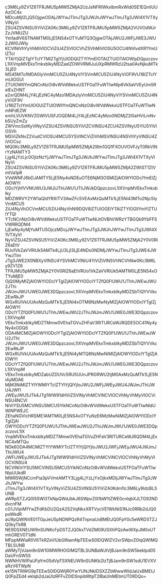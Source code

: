 c3M6Ly9ZV1Z6TFRJMU5pMW5ZMjA2UzJsNFRIWkxlbmRxWld0SE1EQnliUUAzOC4x
MDcuMjI2LjQ5OjgwODAjJWYwJTlmJTg3JWJhJWYwJTlmJTg3JWI4X1VTXyVlNyVi
ZSU4ZSVlNSU5YiViZA0Kc3M6Ly9ZV1Z6TFRJMU5pMW5ZMjA2VUVOdWJrZzJVMUZU
Ym1adlV6STNAMTM0LjE5NS4xOTYuMTQ3OjgwOTAjJWU2JWFjJWE3JWU2JWI0JWIy
KCVlNiVhYyVhMiVlOCViZiU4ZSVlOCVhZSVhMiVlOSU5OCU4NVlvdXR1YmUlZTcl
YTAlYjQlZTglYTclYTMlZTglYjUlODQlZTYlYmElOTAlZTUlOTAlOWIpDQpzczov
L1lXVnpMVEkxTmkxblkyMDZaelZOWlVRMlJuUXpRMWRzU2tsa0AxNjkuMTk3LjE0
MS45MTo1MDA0IyVmMCU5ZiU4NyViYSVmMCU5ZiU4NyViOF9VU18lZTclYmUlOGUl
ZTUlOWIlYmQNCnNzOi8vWVdWekxUSTFOaTFuWTIwNlp6Vk5aVVEyUm5RelExZHNT
a2xrQDM4LjY4LjEzNC4yMzo1MDAzIyVmMCU5ZiU4NyViYSVmMCU5ZiU4NyViOF9V
U18lZTclYmUlOGUlZTUlOWIlYmQNCnNzOi8vWVdWekxUSTFOaTFuWTIwNmNFdEZW
emhLVUVKNVZGWlVUSFJOQDM4LjY4LjEzNC4yMzo0NDMjZ2l0aHViLmNvbSUyZmZy
ZWVmcSstKyVlNyViZSU4ZSVlNSU5YiViZCVlNSU4ZCU4ZSVlNyU5YiU5YiVlOSVh
MSViZkNvZ2VudCVlOSU4MCU5YSVlNCViZiVhMSVlNSU4NSVhYyVlNSU4ZiViOCsz
MQ0Kc3M6Ly9ZV1Z6TFRJMU5pMW5ZMjA2Wm1GQ1FXOUVOVFJyT0RkVlNrYzNAMTY3
Ljg4LjYzLjc0OjIzNzYjJWYwJTlmJTg3JWJhJWYwJTlmJTg3JWI4X1VTXyVlNyVi
ZSU4ZSVlNSU5YiViZA0Kc3M6Ly9ZV1Z6TFRJMU5pMW5ZMjA2ZWtST1ZtVmtVa1pR
VVdWNFJ6bDJAMTY5LjE5Ny4xNDEuOTE6NjM3OSMlZjAlOWYlODclYmElZjAlOWYl
ODclYjhfVVNfJWU3JWJlJThlJWU1JTliJWJkDQpzczovL1lXVnpMVEkxTmkxblky
MDZWRVY2YW1aQldYRXlTV3AwZFc5VEAxMzQuMTk1LjE5Ni43MTo2Njc5IyVmMCU5
ZiU4NyVhOCVmMCU5ZiU4NyVhNl9DQV8lZTUlOGElYTAlZTYlOGIlYmYlZTUlYTQl
YTcNCnNzOi8vWVdWekxUSTFOaTFuWTIwNlJtOVBhVWRzYTBGQk9YbFFSVWRRQDM4
LjEwNy4yMjYuMTU5OjczMDcjJWYwJTlmJTg3JWJhJWYwJTlmJTg3JWI4X1VTXyVl
NyViZSU4ZSVlNSU5YiViZA0Kc3M6Ly9ZV1Z6TFRJMU5pMW5ZMjA2Y0V0RlZ6aEtV
RUo1VkZaVVRIUk5AMTk4LjU3LjI3LjE4NDo0NDMjJWYwJTlmJTg3JWE4JWYwJTlm
JTg3JWE2X0NBXyVlNSU4YSVhMCVlNiU4YiViZiVlNSVhNCVhNw0Kc3M6Ly9ZV1Z6
TFRJMU5pMW5ZMjA2Y0V0RlZ6aEtVRUo1VkZaVVRIUk5AMTM0LjE5NS4xOTYuMjE0
OjQ0MyMlZjAlOWYlODclYTglZjAlOWYlODclYTZfQ0FfJWU1JThhJWEwJWU2JThi
JWJmJWU1JWE0JWE3DQpzczovL1lXVnpMVEkxTmkxblkyMDZSbTlQYVVkc2EwRkJP
WGxRUlVkUUAxMzQuMTk1LjE5Ni4xOTM6NzMwNyMlZjAlOWYlODclYTglZjAlOWYl
ODclYTZfQ0FfJWU1JThhJWEwJWU2JThiJWJmJWU1JWE0JWE3DQpzczovL1lXVnpM
VEkxTmkxblkyMDZTMmw0VEhaTGVuZHFaV3RITURCeWJRQDE5OC41Ny4yNy4xODQ6
ODA4MCMlZjAlOWYlODclYTglZjAlOWYlODclYTZfQ0FfJWU1JThhJWEwJWU2JThi
JWJmJWU1JWE0JWE3DQpzczovL1lXVnpMVEkxTmkxblkyMDZSbTlQYVVkc2EwRkJP
WGxRUlVkUUAxMzQuMTk1LjE5Ni4yMTQ6NzMwNiMlZjAlOWYlODclYTglZjAlOWYl
ODclYTZfQ0FfJWU1JThhJWEwJWU2JThiJWJmJWU1JWE0JWE3DQpzczovL1lXVnpM
VEkxTmkxblkyMDZabUZDUVc5RU5UUnJPRGRWU2tjM0AxMzQuMTk1LjE5Ni4yMDA6
MjM3NiMlZTYlYWMlYTclZTYlYjQlYjIoJWU2JWFjJWEyJWU4JWJmJThlJWU4JWFl
JWEyJWU5JTk4JTg1WW91dHViZSVlNyVhMCViNCVlOCVhNyVhMyVlOCViNSU4NCVl
NiViYSU5MCVlNSU5MCU5YikNCnNzOi8vWVdWekxUSTFOaTFuWTIwNldUWlNPWEJC
ZEhaNGVIcHRSME1AMTM0LjE5NS4xOTYuNzE6MzMwNiMlZjAlOWYlODclYTglZjAl
OWYlODclYTZfQ0FfJWU1JThhJWEwJWU2JThiJWJmJWU1JWE0JWE3DQpzczovL1lX
VnpMVEkxTmkxblkyMDZTMmw0VEhaTGVuZHFaV3RITURCeWJRQDM4LjExNC4xMTQu
NDk6ODA4MCMlZTYlYWMlYTclZTYlYjQlYjIoJWU2JWFjJWEyJWU4JWJmJThlJWU4
JWFlJWEyJWU5JTk4JTg1WW91dHViZSVlNyVhMCViNCVlOCVhNyVhMyVlOCViNSU4
NCVlNiViYSU5MCVlNSU5MCU5YikNCnNzOi8vWVdWekxUSTFOaTFuWTIwNlpUUkdR
MWR5WjNCcmFta3pVVmtAMTY3Ljg4LjYzLjYxOjkxMDIjJWYwJTlmJTg3JWJhJWYw
JTlmJTg3JWI4X1VTXyVlNyViZSU4ZSVlNSU5YiViZA0Kdm1lc3M6Ly9ldzBLSUNB
aWRpSTZJQ0l5SWl3TkNpQWdJbkJ6SWpvZ0l1bW1tZWE0cnlqbXJLTG92NDdvcnFM
cG1JVlpiM1YwZFdKbDU2QzA2S2VqNkxXRTVycVE1WkNiS1NJc0RRb2dJQ0poWkdR
aU9pQWlNVE01TGpJeU5pNDNPQzR4TnpnaUxBMEtJQ0FpY0c5eWRDSTZJQ0kyTkRB
NE9DSXNEUW9nSUNKcFpDSTZJQ0kxTVdZM09USXhPQzAwWXpJM0xUTmhOREV0T1dN
MFppMWlaR0V6TkRZeVlUbGlNamNpTEEwS0lDQWlZV2xrSWpvZ0lqQWlMQTBLSUNB
aWMyTjVJam9nSW1GMWRHOGlMQTBLSUNBaWJtVjBJam9nSW5keklpd05DaUFnSW5S
NWNHVWlPaUFpYm05dVpTSXNEUW9nSUNKb2IzTjBJam9nSW1sdU1EVXVaRzV6TWpN
ek15NTRlWG9pTEEwS0lDQWljR0YwYUNJNklDSXZZbWwwWldJaUxBMEtJQ0FpZEd4
eklqb2dJaUlzRFFvZ0lDSnpibWtpT2lBaUlnMEtmUT09DQo=
